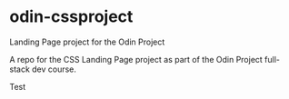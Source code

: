 # odin-cssproject
Landing Page project for the Odin Project

A repo for the CSS Landing Page project as part of the Odin Project full-stack dev course.

Test